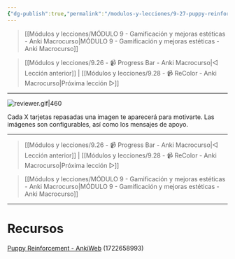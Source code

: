 ```yaml
---
{"dg-publish":true,"permalink":"/modulos-y-lecciones/9-27-puppy-reinforcement-anki-macrocurso/","noteIcon":"","updated":"2024-05-22T20:29:08.536+02:00"}
---
```



> [[Módulos y lecciones/MÓDULO 9 - Gamificación y mejoras estéticas - Anki Macrocurso\|MÓDULO 9 - Gamificación y mejoras estéticas - Anki Macrocurso]]

> [[Módulos y lecciones/9.26 - 📹 Progress Bar - Anki Macrocurso\|◁ Lección anterior]] |   [[Módulos y lecciones/9.28 - 📹 ReColor - Anki Macrocurso\|Próxima lección ▷]]

---

![reviewer.gif|460](/img/user/M%C3%B3dulos%20y%20lecciones/ANEXOS/reviewer.gif)

Cada X tarjetas repasadas una imagen te aparecerá para motivarte. Las imágenes son configurables, así como los mensajes de apoyo.

---

> [[Módulos y lecciones/9.26 - 📹 Progress Bar - Anki Macrocurso\|◁ Lección anterior]] |   [[Módulos y lecciones/9.28 - 📹 ReColor - Anki Macrocurso\|Próxima lección ▷]]

> [[Módulos y lecciones/MÓDULO 9 - Gamificación y mejoras estéticas - Anki Macrocurso\|MÓDULO 9 - Gamificación y mejoras estéticas - Anki Macrocurso]]

---

# Recursos
[Puppy Reinforcement - AnkiWeb](https://ankiweb.net/shared/info/1722658993) (1722658993)